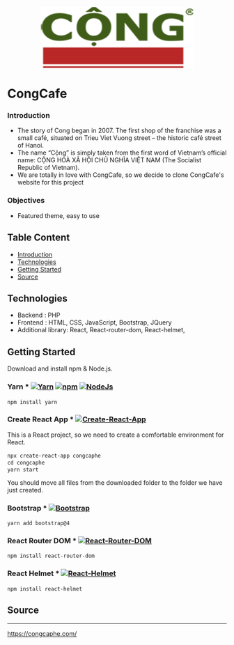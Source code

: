 <p align="center">
  <img width="350" height="140" src="src/assets/img/logo.png">
</p>

# CongCafe
### Introduction

* The story of Cong began in 2007. The first shop of the franchise was a small café, situated on Trieu Viet Vuong street – the historic café street of Hanoi.
* The name “Cộng” is simply taken from the first word of Vietnam’s official name: CỘNG HOÀ XÃ HỘI CHỦ NGHĨA VIỆT NAM (The Socialist Republic of Vietnam).
* We are totally in love with CongCafe, so we decide to clone CongCafe's website for this project

### Objectives
* Featured theme, easy to use

## Table Content
* [Introduction](#introduction)
* [Technologies](#technologies)
* [Getting Started](#getting-started)
* [Source](#source)

## Technologies
* Backend : PHP
* Frontend : HTML, CSS, JavaScript, Bootstrap, JQuery
* Additional library: React, React-router-dom, React-helmet,

## Getting Started
Download and install npm & Node.js.

### Yarn  * [![Yarn](https://img.shields.io/badge/Yarn-V1.22.4-9cf)](https://github.com/yarnpkg/yarn) [![npm](https://img.shields.io/badge/npm-v6.14.4-red)](https://www.npmjs.com/) [![NodeJs](https://img.shields.io/badge/Node-v10.15.3-yellow)](https://www.npmjs.com/)
```
npm install yarn
```

### Create React App  * [![Create-React-App](https://img.shields.io/badge/Create%20React%20App-v3.4.1-green)](https://github.com/facebook/create-react-app)

This is a React project, so we need to create a comfortable environment for React.

```
npx create-react-app congcaphe
cd congcaphe
yarn start
```

You should move all files from the downloaded folder to the folder we have just created.

### Bootstrap * [![Bootstrap](https://img.shields.io/badge/Bootstrap-v4.4.1-blueviolet)](https://getbootstrap.com/)

```
yarn add bootstrap@4
```

### React Router DOM * [![React-Router-DOM](https://img.shields.io/badge/React%20Router%20DOM-v5.1-blue)](https://www.npmjs.com/package/react-router-dom)

```
npm install react-router-dom
```

### React Helmet * [![React-Helmet](https://img.shields.io/badge/React%20Helmet-v5.0-lightgreen)](https://www.npmjs.com/package/react-helmet)

```
npm install react-helmet
```

## Source
---
https://congcaphe.com/
